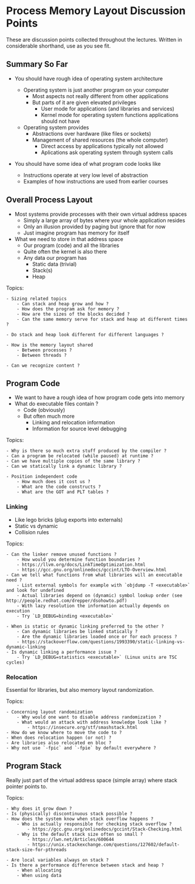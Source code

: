 # Process Memory Layout Discussion Points

These are discussion points collected throughout the lectures.
Written in considerable shorthand, use as you see fit.


## Summary So Far

- You should have rough idea of operating system architecture
    - Operating system is just another program on your computer
        - Most aspects not really different from other applications
        - But parts of it are given elevated privileges
            - User mode for applications (and libraries and services)
            - Kernel mode for operating system functions applications should not have
    - Operating system provides
        - Abstractions over hardware (like files or sockets)
        - Management of shared resources (the whole computer)
            - Direct access by applications typically not allowed
            - Aplications ask operating system through system calls

- You should have some idea of what program code looks like
    - Instructions operate at very low level of abstraction
    - Examples of how instructions are used from earlier courses


## Overall Process Layout

- Most systems provide processes with their own virtual address spaces
    - Simply a large array of bytes where your whole application resides
    - Only an illusion provided by paging but ignore that for now
    - Just imagine program has memory for itself
- What we need to store in that address space
    - Our program (code) and all the libraries
    - Quite often the kernel is also there
    - Any data our program has
        - Static data (trivial)
        - Stack(s)
        - Heap

Topics:

    - Sizing related topics
        - Can stack and heap grow and how ?
        - How does the program ask for memory ?
        - How are the sizes of the blocks decided ?
        - Can the same memory serve for stack and heap at different times ?

    - Do stack and heap look different for different languages ?

    - How is the memory layout shared
        - Between processes ?
        - Between threads ?

    - Can we recognize content ?


## Program Code

- We want to have a rough idea of how program code gets into memory
- What do executable files contain ?
    - Code (obviously)
    - But often much more
        - Linking and relocation information
        - Information for source level debugging

Topics:

    - Why is there so much extra stuff produced by the compiler ?
    - Can a program be relocated (while paused) at runtime ?
    - Can we have multiple copies of the same library ?
    - Can we statically link a dynamic library ?

    - Position independent code
        - How much does it cost us ?
        - What are the code constructs ?
        - What are the GOT and PLT tables ?


### Linking

- Like lego bricks (plug exports into externals)
- Static vs dynamic
- Collision rules

Topics:

    - Can the linker remove unused functions ?
        - How would you determine function boundaries ?
        - https://llvm.org/docs/LinkTimeOptimization.html
        - https://gcc.gnu.org/onlinedocs/gccint/LTO-Overview.html
    - Can we tell what functions from what libraries will an executable need ?
        - List external symbols for example with `objdump -T <executable>` and look for undefined
        - Actual libraries depend on (dynamic) symbol lookup order (see http://people.redhat.com/drepper/dsohowto.pdf)
        - With lazy resolution the information actually depends on execution
        - Try `LD_DEBUG=binding <executable>`

    - When is static or dynamic linking preferred to the other ?
        - Can dynamic libraries be linked statically ?
        - Are the dynamic libraries loaded once or for each process ?
        - https://stackoverflow.com/questions/1993390/static-linking-vs-dynamic-linking
    - Is dynamic linking a performance issue ?
        - Try `LD_DEBUG=statistics <executable>` (Linux units are TSC cycles)


### Relocation

Essential for libraries, but also memory layout randomization.

Topics:

    - Concerning layout randomization
        - Why would one want to disable address randomization ?
        - What would an attack with address knowledge look like ?
            - https://insecure.org/stf/smashstack.html
    - How do we know where to move the code to ?
    - When does relocation happen (or not) ?
    - Are libraries also relocated en bloc ?
    - Why not use `-fpic` and `-fpie` by default everywhere ?


## Program Stack

Really just part of the virtual address space (simple array) where stack pointer points to.

Topics:

    - Why does it grow down ?
    - Is (physically) discontinuous stack possible ?
    - How does the system know when stack overflow happens ?
        - Who is actually responsible for checking stack overflow ?
            - https://gcc.gnu.org/onlinedocs/gccint/Stack-Checking.html
        - Why is the default stack size often so small ?
            - https://lwn.net/Articles/600644
            - https://unix.stackexchange.com/questions/127602/default-stack-size-for-pthreads

    - Are local variables always on stack ?
    - Is there a performance difference between stack and heap ?
        - When allocating
        - When using data
